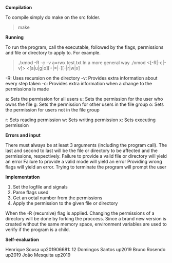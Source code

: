 **Compilation**

To compile simply do make on the src folder.
> make
 
**Running**

To run the program, call the executable, followed by the flags, permissions and file or directory to apply to.
For example.
> ./xmod -R -c -v a=rwx test.txt
In a more general way
> ./xmod <[-R|-c|-v]> <[a|u|g|o][+|=|-][-|r|w|x] <file or directory>

-R: Uses recursion on the directory
-v: Provides extra information about every step taken
-c: Provides extra information when a change to the permissions is made

 a: Sets the permission for all users
 u: Sets the permission for the user who owns the file
 g: Sets the permission for other users in the file group
 o: Sets the permission for users not in the file group

 r: Sets reading permission
 w: Sets writing permission
 x: Sets executing permission
   
**Errors and input**

There must always be at least 3 arguments (including the program call). The last and second to last will be the file or directory to be affected and the permissions, respectively.
Failure to provide a valid file or directory will yield an error
Failure to provide a valid mode will yield an error
Providing wrong flags will yield an error.
Trying to terminate the program will prompt the user
  
  **Implementation**
  
1. Set the logfile and signals
2. Parse flags used
3. Get an octal number from the permissions
4. Apply the permission to the given file or directory

When the -R (recursive) flag is applied. Changing the permissions of a directory will be done by forking the proccess. Since a brand new version is created without the same memory space, environment variables are used to verify if the program is a child.
  
  **Self-evaluation**
  
Henrique Sousa up201906681: 12
Domingos Santos up2019
Bruno Rosendo up2019
João Mesquita up2019
